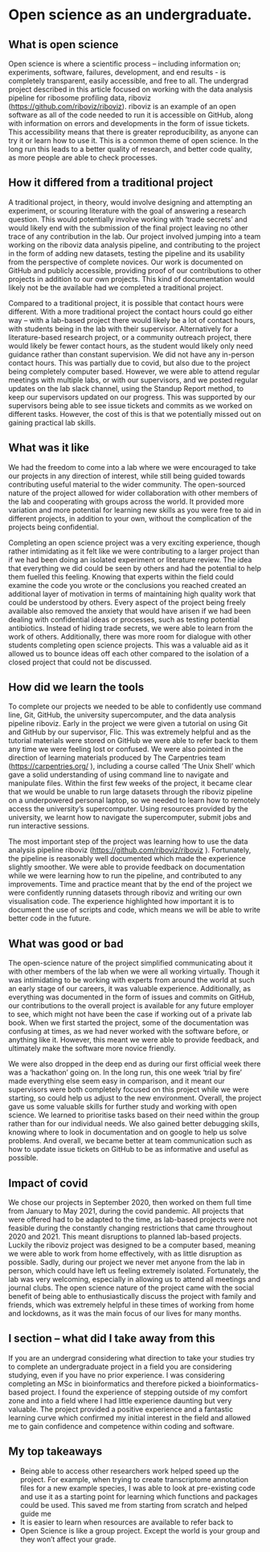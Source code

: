 # Open science as an undergraduate.

## What is open science 
Open science is where a scientific process – including information on; experiments, software, failures, development, and end results - is completely transparent, easily accessible, and free to all. The undergrad project described in this article focused on working with the data analysis pipeline for ribosome profiling data, riboviz (https://github.com/riboviz/riboviz). riboviz is an example of an open software as all of the code needed to run it is accessible on GitHub, along with information on errors and developments in the form of issue tickets. This accessibility means that there is greater reproducibility, as anyone can try it or learn how to use it. This is a common theme of open science. In the long run this leads to a better quality of research, and better code quality, as more people are able to check processes.

## How it differed from a traditional project
A traditional project, in theory, would involve designing and attempting an experiment, or scouring literature with the goal of answering a research question. This would potentially involve working with ‘trade secrets’ and would likely end with the submission of the final project leaving no other trace of any contribution in the lab. Our project involved jumping into a team working on the riboviz data analysis pipeline, and contributing to the project in the form of adding new datasets, testing the pipeline and its usability from the perspective of complete novices. Our work is documented on GitHub and publicly accessible, providing proof of our contributions to other projects in addition to our own projects. This kind of documentation would likely not be the available had we completed a traditional project. 

Compared to a traditional project, it is possible that contact hours were different. With a more traditional project the contact hours could go either way – with a lab-based project there would likely be a lot of contact hours, with students being in the lab with their supervisor. Alternatively for a literature-based research project, or a community outreach project, there would likely be fewer contact hours, as the student would likely only need guidance rather than constant supervision. We did not have any in-person contact hours. This was partially due to covid, but also due to the project being completely computer based. However, we were able to attend regular meetings with multiple labs, or with our supervisors, and we posted regular updates on the lab slack channel, using the Standup Report method, to keep our supervisors updated on our progress. This was supported by our supervisors being able to see issue tickets and commits as we worked on different tasks. However, the cost of this is that we potentially missed out on gaining practical lab skills. 

## What was it like
We had the freedom to come into a lab where we were encouraged to take our projects in any direction of interest, while still being guided towards contributing useful material to the wider community. The open-sourced nature of the project allowed for wider collaboration with other members of the lab and cooperating with groups across the world. It provided more variation and more potential for learning new skills as you were free to aid in different projects, in addition to your own, without the complication of the projects being confidential. 

Completing an open science project was a very exciting experience, though rather intimidating as it felt like we were contributing to a larger project than if we had been doing an isolated experiment or literature review. The idea that everything we did could be seen by others and had the potential to help them fuelled this feeling. Knowing that experts within the field could examine the code you wrote or the conclusions you reached created an additional layer of motivation in terms of maintaining high quality work that could be understood by others. Every aspect of the project being freely available also removed the anxiety that would have arisen if we had been dealing with confidential ideas or processes, such as testing potential antibiotics. Instead of hiding trade secrets, we were able to learn from the work of others. Additionally, there was more room for dialogue with other students completing open science projects. This was a valuable aid as it allowed us to bounce ideas off each other compared to the isolation of a closed project that could not be discussed. 

## How did we learn the tools 
To complete our projects we needed to be able to confidently use command line, Git, GitHub, the university supercomputer, and the data analysis pipeline riboviz. Early in the project we were given a tutorial on using Git and GitHub by our supervisor, Flic. This was extremely helpful and as the tutorial materials were stored on GitHub we were able to refer back to them any time we were feeling lost or confused. We were also pointed in the direction of learning materials produced by The Carpentries team (https://carpentries.org/ ), including a course called ‘The Unix Shell’ which gave a solid understanding of using command line to navigate and manipulate files. Within the first few weeks of the project, it became clear that we would be unable to run large datasets through the riboviz pipeline on a underpowered personal laptop, so we needed to learn how to remotely access the university’s supercomputer. Using resources provided by the university, we learnt how to navigate the supercomputer, submit jobs and run interactive sessions.

The most important step of the project was learning how to use the data analysis pipeline riboviz  (https://github.com/riboviz/riboviz ). Fortunately, the pipeline is reasonably well documented which made the experience slightly smoother. We were able to provide feedback on documentation while we were learning how to run the pipeline, and contributed to any improvements. Time and practice meant that by the end of the project we were confidently running datasets through riboviz and writing our own visualisation code. The experience highlighted how important it is to document the use of scripts and code, which means we will be able to write better code in the future. 

## What was good or bad
The open-science nature of the project simplified communicating about it with other members of the lab when we were all working virtually. Though it was intimidating to be working with experts from around the world at such an early stage of our careers, it was valuable experience. Additionally, as everything was documented in the form of issues and commits on GitHub, our contributions to the overall project is available for any future employer to see, which might not have been the case if working out of a private lab book.
When we first started the project, some of the documentation was confusing at times, as we had never worked with the software before, or anything like it. However, this meant we were able to  provide feedback, and ultimately make the software more novice friendly. 

We were also dropped in the deep end as during our first official week there was a ‘hackathon’ going on. In the long run, this one week ‘trial by fire’ made everything else seem easy in comparison, and it meant our supervisors were both completely focused on this project while we were starting, so could help us adjust to the new environment. 
Overall, the project gave us some valuable skills for further study and working with open science. We learned to prioritise tasks based on their need within the group rather than for our individual needs. We also gained better debugging skills, knowing where to look in documentation and on google to help us solve problems. And overall, we became better at team communication such as how to update issue tickets on GitHub to be as informative and useful as possible.

## Impact of covid
We chose our projects in September 2020, then worked on them full time from January to May 2021, during the covid pandemic. All projects that were offered had to be adapted to the time, as lab-based projects were not feasible during the constantly changing restrictions that came throughout 2020 and 2021. This meant disruptions to planned lab-based projects. Luckily the riboviz project was designed to be a computer based, meaning we were able to work from home effectively, with as little disruption as possible.  Sadly, during our project we never met anyone from the lab in person, which could have left us feeling extremely isolated. Fortunately, the lab was very welcoming, especially in allowing us to attend all meetings and journal clubs. The open science nature of the project came with the social benefit of being able to enthusiastically discuss the project with family and friends, which was extremely helpful in these times of working from home and lockdowns, as it was the main focus of our lives for many months.

## I section – what did I take away from this 
If you are an undergrad considering what direction to take your studies try to complete an undergraduate project in a field you are considering studying, even if you have no prior experience. I was considering completing an MSc in bioinformatics and therefore picked a bioinformatics-based project. I found the experience of stepping outside of my comfort zone and into a field where I had little experience daunting but very valuable. The project provided a positive experience and a fantastic learning curve which confirmed my initial interest in the field and allowed me to gain confidence and competence within coding and software. 

## My top takeaways 
-	Being able to access other researchers work helped speed up the project. For example, when trying to create transcriptome annotation files for a new example species, I was able to look at pre-existing code and use it as a starting point for learning which functions and packages could be used. This saved me from starting from scratch and helped guide me
-	It is easier to learn when resources are available to refer back to
-	Open Science is like a group project. Except the world is your group and they won’t affect your grade. 
